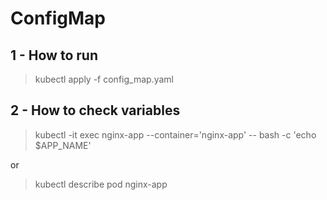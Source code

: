 # ConfigMap

## 1 - How to run
> kubectl apply -f config_map.yaml

## 2 - How to check variables
> kubectl -it exec nginx-app --container='nginx-app' -- bash -c 'echo $APP_NAME'

or

> kubectl describe pod nginx-app
